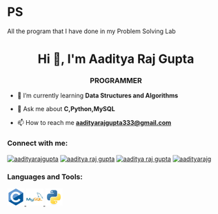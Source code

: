 # PS
All the program that I have done in my Problem Solving Lab 

<h1 align="center">Hi 👋, I'm Aaditya Raj Gupta</h1>
<h3 align="center">PROGRAMMER</h3>

- 🌱 I’m currently learning **Data Structures and Algorithms**

- 💬 Ask me about **C,Python,MySQL**

- 📫 How to reach me **aadityarajgupta333@gmail.com**

<h3 align="left">Connect with me:</h3>
<p align="left">
<a href="https://twitter.com/aadityarajgupta" target="blank"><img align="center" src="https://raw.githubusercontent.com/rahuldkjain/github-profile-readme-generator/master/src/images/icons/Social/twitter.svg" alt="aadityarajgupta" height="30" width="40" /></a>
<a href="https://linkedin.com/in/aaditya raj gupta" target="blank"><img align="center" src="https://raw.githubusercontent.com/rahuldkjain/github-profile-readme-generator/master/src/images/icons/Social/linked-in-alt.svg" alt="aaditya raj gupta" height="30" width="40" /></a>
<a href="https://fb.com/aaditya raj gupta" target="blank"><img align="center" src="https://raw.githubusercontent.com/rahuldkjain/github-profile-readme-generator/master/src/images/icons/Social/facebook.svg" alt="aaditya raj gupta" height="30" width="40" /></a>
<a href="https://instagram.com/aadityarajg" target="blank"><img align="center" src="https://raw.githubusercontent.com/rahuldkjain/github-profile-readme-generator/master/src/images/icons/Social/instagram.svg" alt="aadityarajg" height="30" width="40" /></a>
</p>

<h3 align="left">Languages and Tools:</h3>
<p align="left"> <a href="https://www.cprogramming.com/" target="_blank" rel="noreferrer"> <img src="https://raw.githubusercontent.com/devicons/devicon/master/icons/c/c-original.svg" alt="c" width="40" height="40"/> </a> <a href="https://www.mysql.com/" target="_blank" rel="noreferrer"> <img src="https://raw.githubusercontent.com/devicons/devicon/master/icons/mysql/mysql-original-wordmark.svg" alt="mysql" width="40" height="40"/> </a> <a href="https://www.python.org" target="_blank" rel="noreferrer"> <img src="https://raw.githubusercontent.com/devicons/devicon/master/icons/python/python-original.svg" alt="python" width="40" height="40"/> </a> </p>

